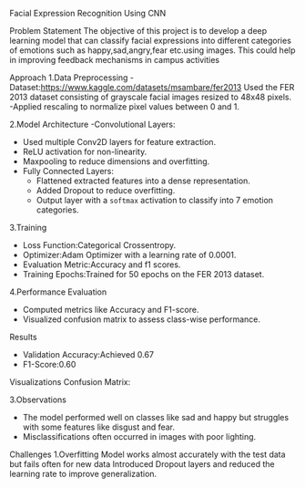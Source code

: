 Facial Expression Recognition Using CNN

Problem Statement
The objective of this project is to develop a deep learning model that can classify facial expressions into 
different categories of emotions such as happy,sad,angry,fear etc.using images.
This could help in improving feedback mechanisms in campus
activities


Approach
1.Data Preprocessing
-Dataset:https://www.kaggle.com/datasets/msambare/fer2013
Used the FER 2013 dataset consisting of grayscale facial images resized to 48x48 pixels.
-Applied rescaling to normalize pixel values between 0 and 1.

2.Model Architecture
-Convolutional Layers: 
  - Used multiple Conv2D layers for feature extraction.
  - ReLU activation for non-linearity.
  - Maxpooling to reduce dimensions and overfitting.
- Fully Connected Layers:
  - Flattened extracted features into a dense representation.
  - Added Dropout to reduce overfitting.
  - Output layer with a `softmax` activation to classify into 7 emotion categories.
  
3.Training
- Loss Function:Categorical Crossentropy.
- Optimizer:Adam Optimizer with a learning rate of 0.0001.
- Evaluation Metric:Accuracy and f1 scores.
- Training Epochs:Trained for 50 epochs on the FER 2013 dataset.

4.Performance Evaluation
- Computed metrics like Accuracy and F1-score.
- Visualized confusion matrix to assess class-wise performance.


Results
- Validation Accuracy:Achieved 0.67
- F1-Score:0.60

Visualizations
Confusion Matrix:




3.Observations
- The model performed well on classes like sad and happy but struggles with some features like disgust and fear.
- Misclassifications often occurred in images with poor lighting.

Challenges
1.Overfitting
  Model works almost accurately with the test data but fails often for new data
 Introduced Dropout layers and reduced the learning rate to improve generalization.
